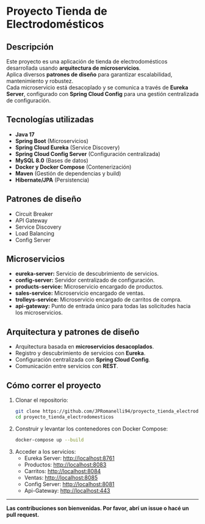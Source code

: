 # Proyecto Tienda de Electrodomésticos

## Descripción
Este proyecto es una aplicación de tienda de electrodomésticos desarrollada usando **arquitectura de microservicios**.  
Aplica diversos **patrones de diseño** para garantizar escalabilidad, mantenimiento y robustez.  
Cada microservicio está desacoplado y se comunica a través de **Eureka Server**, configurado con **Spring Cloud Config** para una gestión centralizada de configuración.

## Tecnologías utilizadas
- **Java 17**  
- **Spring Boot** (Microservicios)  
- **Spring Cloud Eureka** (Service Discovery)  
- **Spring Cloud Config Server** (Configuración centralizada)  
- **MySQL 8.0** (Bases de datos)  
- **Docker y Docker Compose** (Contenerización)  
- **Maven** (Gestión de dependencias y build)  
- **Hibernate/JPA** (Persistencia)  

## Patrones de diseño
- Circuit Breaker  
- API Gateway  
- Service Discovery  
- Load Balancing  
- Config Server  

## Microservicios
- **eureka-server:** Servicio de descubrimiento de servicios.  
- **config-server:** Servidor centralizado de configuración.  
- **products-service:** Microservicio encargado de productos.  
- **sales-service:** Microservicio encargado de ventas.  
- **trolleys-service:** Microservicio encargado de carritos de compra.  
- **api-gateway:** Punto de entrada único para todas las solicitudes hacia los microservicios.  

## Arquitectura y patrones de diseño
- Arquitectura basada en **microservicios desacoplados**.  
- Registro y descubrimiento de servicios con **Eureka**.  
- Configuración centralizada con **Spring Cloud Config**.  
- Comunicación entre servicios con **REST**.  

## Cómo correr el proyecto
1. Clonar el repositorio:
    ```bash
    git clone https://github.com/JPRomanelli94/proyecto_tienda_electrodomesticos.git
    cd proyecto_tienda_electrodomesticos
    ```
2. Construir y levantar los contenedores con Docker Compose:
    ```bash
    docker-compose up --build
    ```
3. Acceder a los servicios:
    - Eureka Server: [http://localhost:8761](http://localhost:8761)  
    - Productos: [http://localhost:8083](http://localhost:8083)  
    - Carritos: [http://localhost:8084](http://localhost:8084)  
    - Ventas: [http://localhost:8085](http://localhost:8085)  
    - Config Server: [http://localhost:8081](http://localhost:8081)  
    - Api-Gateway: [http://localhost:443](http://localhost:443)  

---

**Las contribuciones son bienvenidas. Por favor, abrí un issue o hacé un pull request.**
